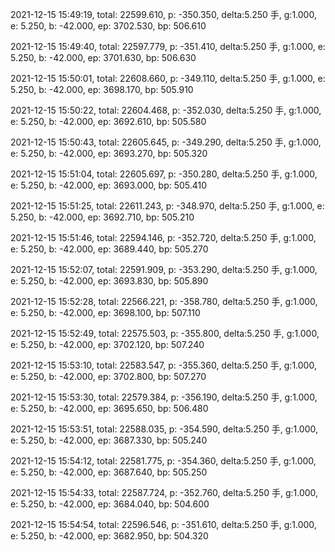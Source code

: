 2021-12-15 15:49:19, total: 22599.610, p: -350.350, delta:5.250 手, g:1.000, e: 5.250, b: -42.000, ep: 3702.530, bp: 506.610

2021-12-15 15:49:40, total: 22597.779, p: -351.410, delta:5.250 手, g:1.000, e: 5.250, b: -42.000, ep: 3701.630, bp: 506.630

2021-12-15 15:50:01, total: 22608.660, p: -349.110, delta:5.250 手, g:1.000, e: 5.250, b: -42.000, ep: 3698.170, bp: 505.910

2021-12-15 15:50:22, total: 22604.468, p: -352.030, delta:5.250 手, g:1.000, e: 5.250, b: -42.000, ep: 3692.610, bp: 505.580

2021-12-15 15:50:43, total: 22605.645, p: -349.290, delta:5.250 手, g:1.000, e: 5.250, b: -42.000, ep: 3693.270, bp: 505.320

2021-12-15 15:51:04, total: 22605.697, p: -350.280, delta:5.250 手, g:1.000, e: 5.250, b: -42.000, ep: 3693.000, bp: 505.410

2021-12-15 15:51:25, total: 22611.243, p: -348.970, delta:5.250 手, g:1.000, e: 5.250, b: -42.000, ep: 3692.710, bp: 505.210

2021-12-15 15:51:46, total: 22594.146, p: -352.720, delta:5.250 手, g:1.000, e: 5.250, b: -42.000, ep: 3689.440, bp: 505.270

2021-12-15 15:52:07, total: 22591.909, p: -353.290, delta:5.250 手, g:1.000, e: 5.250, b: -42.000, ep: 3693.830, bp: 505.890

2021-12-15 15:52:28, total: 22566.221, p: -358.780, delta:5.250 手, g:1.000, e: 5.250, b: -42.000, ep: 3698.100, bp: 507.110

2021-12-15 15:52:49, total: 22575.503, p: -355.800, delta:5.250 手, g:1.000, e: 5.250, b: -42.000, ep: 3702.120, bp: 507.240

2021-12-15 15:53:10, total: 22583.547, p: -355.360, delta:5.250 手, g:1.000, e: 5.250, b: -42.000, ep: 3702.800, bp: 507.270

2021-12-15 15:53:30, total: 22579.384, p: -356.190, delta:5.250 手, g:1.000, e: 5.250, b: -42.000, ep: 3695.650, bp: 506.480

2021-12-15 15:53:51, total: 22588.035, p: -354.590, delta:5.250 手, g:1.000, e: 5.250, b: -42.000, ep: 3687.330, bp: 505.240

2021-12-15 15:54:12, total: 22581.775, p: -354.360, delta:5.250 手, g:1.000, e: 5.250, b: -42.000, ep: 3687.640, bp: 505.250

2021-12-15 15:54:33, total: 22587.724, p: -352.760, delta:5.250 手, g:1.000, e: 5.250, b: -42.000, ep: 3684.040, bp: 504.600

2021-12-15 15:54:54, total: 22596.546, p: -351.610, delta:5.250 手, g:1.000, e: 5.250, b: -42.000, ep: 3682.950, bp: 504.320